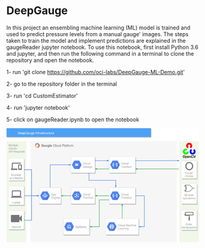 # DeepGauge

In this project an ensembling machine learning (ML) model is trained and used to predict pressure levels from a manual gauge' images. The steps taken to train the model and implement predictions are explained in the gaugeReader jupyter notebook. To use this notebook, first install Python 3.6 and jupyter, and then run the following command in a terminal to clone the repository and open the notebook. 

1- run 'git clone https://github.com/oci-labs/DeepGauge-ML-Demo.git'

2- go to the repository folder in the terminal

3- run 'cd CustomEstimator'

4- run 'jupyter notebook'

5- click on gaugeReader.ipynb to open the notebook



![DeepGauge](./assets/DeepGauge.jpg "GCP DeepGauge")
